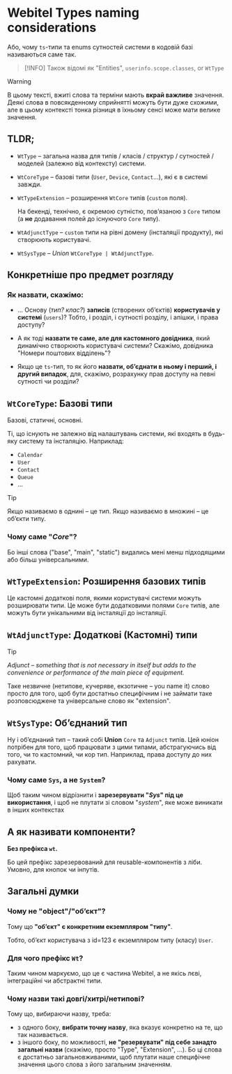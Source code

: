 # Webitel Types naming considerations

Або, чому `ts`-типи та enums сутностей системи в кодовій базі називаються саме так.

> [!INFO]
>  Також відомі як "Entities", `userinfo.scope.classes`, or `WtType`

> [!WARNING]
> В цьому тексті, вжиті слова та терміни мають **вкрай важливе** значення.
> Деякі слова в повсякденному сприйнятті можуть бути дуже схожими, але в цьому контексті
> тонка різниця в їхньому сенсі може мати велике значення.

## TLDR;

* `WtType` – загальна назва для типів / класів / структур / сутностей / моделей (залежно від контексту) системи.
 
 
* `WtCoreType` – базові типи (`User`, `Device`, `Contact`...), які є в системі завжди.


* `WtTypeExtension` – розширення `WtCore` типів (`custom` поля). 

  На бекенді, технічно, є окремою сутністю, повʼязаною з `Core` типом
(а **не** додавання полей до існуючого `Core` типу).   


* `WtAdjunctType` – `custom` типи на рівні домену (інсталяції продукту), які створюють користувачі.


* `WtSysType` – _Union_ `WtCoreType | WtAdjunctType`.

## Конкретніше про предмет розгляду

### Як назвати, скажімо:

* ... Основу (_тип? клас?_) **записів** (створених обʼєктів) **користувачів у системі** (`users`)?
Тобто, і розділ, і сутності розділу, і апішки, і права доступу?

* А як тоді **назвати те саме, але для кастомного довідника**, який динамічно створюють користувачі системи? 
Скажімо, довідника "Номери поштових відділень"?

* Якщо це `ts`-тип, то як його **назвати, обʼєднати в ньому і перший, і другий випадок**,
 для, скажімо, розрахунку прав доступу на певні сутності чи розділи?

## `WtCoreType`: Базові типи

Базові, статичні, основні.

Ті, що існують не залежно від налаштувань системи, які входять в будь-яку систему та інсталяцію.
Наприклад:

* `Calendar`
* `User`
* `Contact`
* `Queue`
* ...

> [!TIP]
> Якщо називаємо в однині – це тип. Якщо називаємо в множині – це обʼєкти типу.

### Чому саме "_Core_"?

Бо інші слова ("base", "main", "static") видались мені менш підходящими або більш універсальними.

## `WtTypeExtension`: Розширення базових типів

Це кастомні додаткові поля, якими користувачі системи можуть розширювати типи.
Це може бути додатковими полями `Core` типів, але можуть бути унікальними від інсталяції до інсталяції.

## `WtAdjunctType`: Додаткові (Кастомні) типи

> [!TIP]
> _Adjunct – something that is not necessary in itself but adds to the convenience or performance of the main piece of equipment._

Таке незвичне (нетипове, кучеряве, екзотичне – you name it) слово просто для того,
щоб бути достатньо специфічним і не займати таке розповсюджене та універсальне слово як "extension".

## `WtSysType`: Обʼєднаний тип

Ну і обʼєднаний тип – такий собі **Union** `Core` та `Adjunct` типів.
Цей юніон потрібен для того, щоб працювати з цими типами, абстрагуючись від того, чи то кастомний, чи кор тип. Наприклад,
права доступу до них рахувати.

### Чому саме `Sys`, а не `System`?

Щоб таким чином відрізнити і **зарезервувати "_Sys_" під це використання**,
і щоб не плутати зі словом "_system_", яке може виникати в інших контекстах

## А як називати компоненти?

**Без префікса `wt`.**

Бо цей префікс зарезервований для reusable-компонентів з ліби. Умовно, для кнопок чи інпутів.

## Загальні думки

### Чому не "object"/"обʼєкт"?

Тому що **"обʼєкт" є конкретним екземпляром "типу"**.

Тобто, обʼєкт користувача з id=123 є екземпляром типу (класу) `User`.

### Для чого префікс `Wt`?

Таким чином маркуємо, що це є частина Webitel, а не якісь лєві, інтеграційні чи абстрактні типи.

### Чому назви такі довгі/хитрі/нетипові?

Тому що, вибираючи назву, треба:

* з одного боку, **вибрати точну назву**, яка вказує конкретно на те, що так називається.
* з іншого боку, по можливості, **не "резервувати" під себе занадто загальні назви** (скажімо, просто "Type", "Extension", ...).
 Бо ці слова є достатньо загальновживаними, щоб плутати наше специфічне значення цього слова з його загальним значенням.

